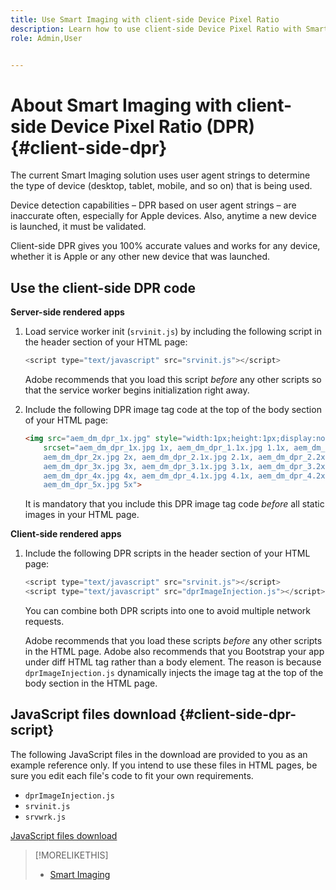```yaml
---
title: Use Smart Imaging with client-side Device Pixel Ratio
description: Learn how to use client-side Device Pixel Ratio with Smart Imaging in Adobe Experience Manager as a Cloud Service with Dynamic Media.
role: Admin,User


---
```

# About Smart Imaging with client-side Device Pixel Ratio (DPR) {#client-side-dpr}

The current Smart Imaging solution uses user agent strings to determine the type of device (desktop, tablet, mobile, and so on) that is being used.

Device detection capabilities &ndash; DPR based on user agent strings &ndash; are inaccurate often, especially for Apple devices. Also, anytime a new device is launched, it must be validated. 

Client-side DPR gives you 100% accurate values and works for any device, whether it is Apple or any other new device that was launched.

<!-- See also [About network bandwidth optimization](/help/assets/dynamic-media/imaging-faq.md#network-bandwidth-optimization). -->

## Use the client-side DPR code

**Server-side rendered apps**

1. Load service worker init (`srvinit.js`) by including the following script in the header section of your HTML page:

    ```javascript
    <script type="text/javascript" src="srvinit.js"></script>
    ```

    Adobe recommends that you load this script _before_ any other scripts so that the service worker begins initialization right away.

1. Include the following DPR image tag code at the top of the body section of your HTML page:

    ```html
    <img src="aem_dm_dpr_1x.jpg" style="width:1px;height:1px;display:none"
        srcset="aem_dm_dpr_1x.jpg 1x, aem_dm_dpr_1.1x.jpg 1.1x, aem_dm_dpr_1.2x.jpg 1.2x, aem_dm_dpr_1.3x.jpg 1.3x, aem_dm_dpr_1.4x.jpg 1.4x, aem_dm_dpr_1.5x.jpg 1.5x, aem_dm_dpr_1.6x.jpg 1.6x,          aem_dm_dpr_1.7x.jpg 1.7x, aem_dm_dpr_1.8x.jpg 1.8x, aem_dm_dpr_1.9x.jpg 1.9x,
        aem_dm_dpr_2x.jpg 2x, aem_dm_dpr_2.1x.jpg 2.1x, aem_dm_dpr_2.2x.jpg 2.2x, aem_dm_dpr_2.3x.jpg 2.3x, aem_dm_dpr_2.4x.jpg 2.4x, aem_dm_dpr_2.5x.jpg 2.5x, aem_dm_dpr_2.6x.jpg 2.6x, aem_dm_dpr_2.7x.jpg 2.7x, aem_dm_dpr_2.8x.jpg 2.8x, aem_dm_dpr_2.9x.jpg 2.9x,
        aem_dm_dpr_3x.jpg 3x, aem_dm_dpr_3.1x.jpg 3.1x, aem_dm_dpr_3.2x.jpg 3.2x, aem_dm_dpr_3.3x.jpg 3.3x, aem_dm_dpr_3.4x.jpg 3.4x, aem_dm_dpr_3.5x.jpg 3.5x, aem_dm_dpr_3.6x.jpg 3.6x, aem_dm_dpr_3.7x.jpg 3.7x, aem_dm_dpr_3.8x.jpg 3.8x, aem_dm_dpr_3.9x.jpg 3.9x,
        aem_dm_dpr_4x.jpg 4x, aem_dm_dpr_4.1x.jpg 4.1x, aem_dm_dpr_4.2x.jpg 4.2x, aem_dm_dpr_4.3x.jpg 4.3x, aem_dm_dpr_4.4x.jpg 4.4x, aem_dm_dpr_4.5x.jpg 4.5x, aem_dm_dpr_4.6x.jpg 4.6x, aem_dm_dpr_4.7x.jpg 4.7x, aem_dm_dpr_4.8x.jpg 4.8x, aem_dm_dpr_4.9x.jpg 4.9x,
        aem_dm_dpr_5x.jpg 5x">
    ```

    It is mandatory that you include this DPR image tag code _before_ all static images in your HTML page.

**Client-side rendered apps**

1. Include the following DPR scripts in the header section of your HTML page:

    ```javascript
    <script type="text/javascript" src="srvinit.js"></script>
    <script type="text/javascript" src="dprImageInjection.js"></script>
    ```

    You can combine both DPR scripts into one to avoid multiple network requests.

    Adobe recommends that you load these scripts _before_ any other scripts in the HTML page.
    Adobe also recommends that you Bootstrap your app under diff HTML tag rather than a body element. The reason is because `dprImageInjection.js` dynamically injects the image tag at the top of the body section in the HTML page.

## JavaScript files download {#client-side-dpr-script}

The following JavaScript files in the download are provided to you as an example reference only. If you intend to use these files in HTML pages, be sure you edit each file's code to fit your own requirements.

* `dprImageInjection.js`
* `srvinit.js`
* `srvwrk.js`

[JavaScript files download](/help/assets/dynamic-media/assets/aem-dynamicmedia-smartimaging-dpr.zip)

>[!MORELIKETHIS]
>
>* [Smart Imaging](/help/assets/dynamic-media/imaging-faq.md)